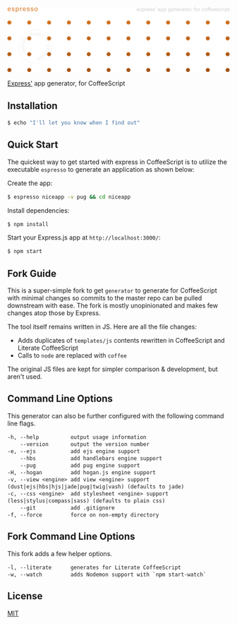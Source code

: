 ![Espresso](https://raw.githubusercontent.com/izuchukwu/espresso/master/espresso.svg)

[Express'](https://www.npmjs.com/package/express) app generator, for CoffeeScript

## Installation

```sh
$ echo "I'll let you know when I find out"
```

## Quick Start

The quickest way to get started with express in CoffeeScript is to utilize the executable `espresso` to generate an application as shown below:

Create the app:

```bash
$ espresso niceapp -v pug && cd niceapp
```

Install dependencies:

```bash
$ npm install
```

Start your Express.js app at `http://localhost:3000/`:

```bash
$ npm start
```

## Fork Guide

This is a super-simple fork to get `generator` to generate for CoffeeScript with minimal changes so commits to the master repo can be pulled downstream with ease. The fork is mostly unopinionated and makes few changes atop those by Express.

The tool itself remains written in JS. Here are all the file changes:
- Adds duplicates of `templates/js` contents rewritten in CoffeeScript and Literate CoffeeScript
- Calls to `node` are replaced with `coffee`


The original JS files are kept for simpler comparison & development, but aren't used.

## Command Line Options

This generator can also be further configured with the following command line flags.

    -h, --help          output usage information
        --version       output the version number
    -e, --ejs           add ejs engine support
        --hbs           add handlebars engine support
        --pug           add pug engine support
    -H, --hogan         add hogan.js engine support
    -v, --view <engine> add view <engine> support (dust|ejs|hbs|hjs|jade|pug|twig|vash) (defaults to jade)
    -c, --css <engine>  add stylesheet <engine> support (less|stylus|compass|sass) (defaults to plain css)
        --git           add .gitignore
    -f, --force         force on non-empty directory

## Fork Command Line Options

This fork adds a few helper options.

	-l, --literate		generates for Literate CoffeeScript
	-w, --watch			adds Nodemon support with `npm start-watch`

## License

[MIT](LICENSE)
